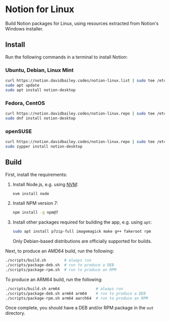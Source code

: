 # Notion for Linux

Build Notion packages for Linux, using resources extracted from Notion's Windows installer.

## Install

Run the following commands in a terminal to install Notion:

### Ubuntu, Debian, Linux Mint

```sh
curl https://notion.davidbailey.codes/notion-linux.list | sudo tee /etc/apt/sources.list.d/notion-linux.list
sudo apt update
sudo apt install notion-desktop
```

### Fedora, CentOS

```sh
curl https://notion.davidbailey.codes/notion-linux.repo | sudo tee /etc/yum.repos.d/notion-linux.repo
sudo dnf install notion-desktop
```

### openSUSE

```sh
curl https://notion.davidbailey.codes/notion-linux.repo | sudo tee /etc/zypp/repos.d/notion-linux.repo
sudo zypper install notion-desktop
```

## Build

First, install the requirements:

1. Install Node.js, e.g. using [NVM](https://github.com/nvm-sh/nvm):

   ```sh
   nvm install node
   ```

2. Install NPM version 7:

   ```sh
   npm install -g npm@7
   ```

3. Install other packages required for building the app, e.g. using `apt`:

   ```sh
   sudo apt install p7zip-full imagemagick make g++ fakeroot rpm
   ```

   Only Debian-based distributions are officially supported for builds.

Next, to produce an AMD64 build, run the following:

```sh
./scripts/build.sh        # always run
./scripts/package-deb.sh  # run to produce a DEB
./scripts/package-rpm.sh  # run to produce an RPM
```

To produce an ARM64 build, run the following:

```sh
./scripts/build.sh arm64                # always run
./scripts/package-deb.sh arm64 arm64    # run to produce a DEB
./scripts/package-rpm.sh arm64 aarch64  # run to produce an RPM
```

Once complete, you should have a DEB and/or RPM package in the `out` directory.
